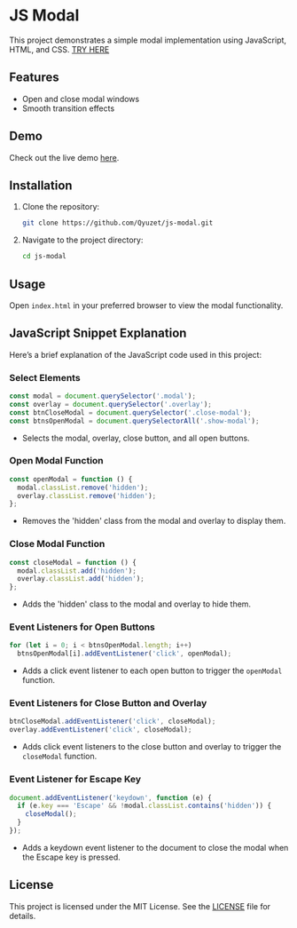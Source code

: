 # JS Modal

This project demonstrates a simple modal implementation using JavaScript, HTML, and CSS. [TRY HERE](https://qyuzet.github.io/js-modal)

## Features

- Open and close modal windows
- Smooth transition effects

## Demo

Check out the live demo [here](https://qyuzet.github.io/js-modal).

## Installation

1. Clone the repository:
    ```sh
    git clone https://github.com/Qyuzet/js-modal.git
    ```
2. Navigate to the project directory:
    ```sh
    cd js-modal
    ```

## Usage

Open `index.html` in your preferred browser to view the modal functionality.

## JavaScript Snippet Explanation

Here’s a brief explanation of the JavaScript code used in this project:

### Select Elements
```javascript
const modal = document.querySelector('.modal');
const overlay = document.querySelector('.overlay');
const btnCloseModal = document.querySelector('.close-modal');
const btnsOpenModal = document.querySelectorAll('.show-modal');
```
- Selects the modal, overlay, close button, and all open buttons.

### Open Modal Function
```javascript
const openModal = function () {
  modal.classList.remove('hidden');
  overlay.classList.remove('hidden');
};
```
- Removes the 'hidden' class from the modal and overlay to display them.

### Close Modal Function
```javascript
const closeModal = function () {
  modal.classList.add('hidden');
  overlay.classList.add('hidden');
};
```
- Adds the 'hidden' class to the modal and overlay to hide them.

### Event Listeners for Open Buttons
```javascript
for (let i = 0; i < btnsOpenModal.length; i++)
  btnsOpenModal[i].addEventListener('click', openModal);
```
- Adds a click event listener to each open button to trigger the `openModal` function.

### Event Listeners for Close Button and Overlay
```javascript
btnCloseModal.addEventListener('click', closeModal);
overlay.addEventListener('click', closeModal);
```
- Adds click event listeners to the close button and overlay to trigger the `closeModal` function.

### Event Listener for Escape Key
```javascript
document.addEventListener('keydown', function (e) {
  if (e.key === 'Escape' && !modal.classList.contains('hidden')) {
    closeModal();
  }
});
```
- Adds a keydown event listener to the document to close the modal when the Escape key is pressed.

## License

This project is licensed under the MIT License. See the [LICENSE](LICENSE) file for details.
